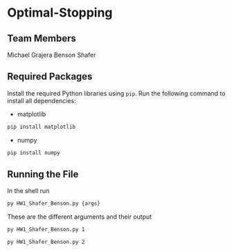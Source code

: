 # Optimal-Stopping

## Team Members
Michael Grajera
Benson Shafer

## Required Packages

Install the required Python libraries using `pip`. Run the following command to install all dependencies:

* matplotlib
```bash
pip install matplotlib
```
* numpy
```bash
pip install numpy
```

## Running the File

In the shell run
```bash
py HW1_Shafer_Benson.py {args}
```

These are the different arguments and their output

```bash
py HW1_Shafer_Benson.py 1
```

```bash
py HW1_Shafer_Benson.py 2
```
